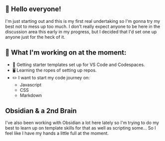 ## 👋 Hello everyone!

I'm just starting out and this is my first real undertaking so I'm gonna try my best not to mess up too much. I don't really expect anyone to be here in the discussion area this early in my progress, but I decided that I'd set one up anyone just for the heck of it.

## 📝 What I'm working on at the moment:

- 📄 Getting starter templates set up for VS Code and Codespaces.
- 🖥️ Learning the ropes of setting up repos.
- ✏️ I want to start my code journey on:
	- Javascript
	- CSS
	- Markdown

## Obsidian & a 2nd Brain
I've also been working with Obsidian a lot here lately so I'm trying to do my best to learn up on template skills for that as well as scripting some... So I feel like I have my hands a little full at the moment.
